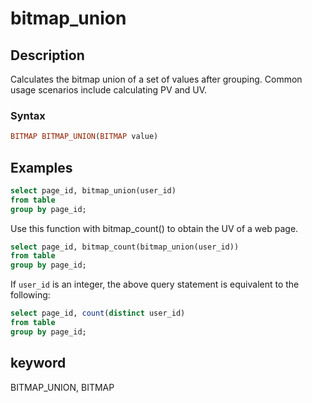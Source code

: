# bitmap_union

## Description

Calculates the bitmap union of a set of values after grouping. Common usage scenarios include calculating PV and UV.

### Syntax

```Haskell
BITMAP BITMAP_UNION(BITMAP value)
```

## Examples

```sql
select page_id, bitmap_union(user_id)
from table
group by page_id;
```

Use this function with bitmap_count() to obtain the UV of a web page.

```sql
select page_id, bitmap_count(bitmap_union(user_id))
from table
group by page_id;
```

If `user_id` is an integer, the above query statement is equivalent to the following:

```sql
select page_id, count(distinct user_id)
from table
group by page_id;
```

## keyword

BITMAP_UNION, BITMAP
